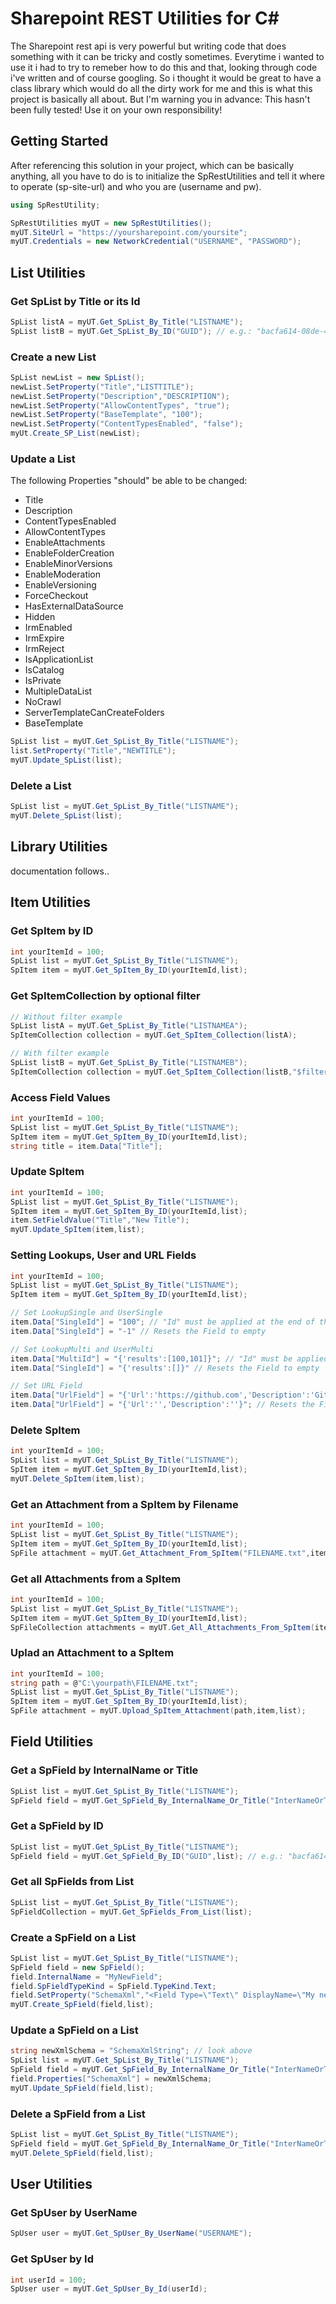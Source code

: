 # Sharepoint REST Utilities for C#
The Sharepoint rest api is very powerful but writing code that does something with it can be tricky and costly sometimes. Everytime i wanted to use it i had to try to remeber how to do this and that, looking through code i've written and of course googling. So i thought it would be great to have a class library which would do all the dirty work for me and this is what this project is basically all about. But I'm warning you in advance: This hasn't been fully tested! Use it on your own responsibility!

## Getting Started
After referencing this solution in your project, which can be basically anything, all you have to do is to initialize the SpRestUtilities and tell it where to operate (sp-site-url) and who you are (username and pw).

```c#
using SpRestUtility;

SpRestUtilities myUT = new SpRestUtilities();
myUT.SiteUrl = "https://yoursharepoint.com/yoursite";
myUT.Credentials = new NetworkCredential("USERNAME", "PASSWORD");
```

## List Utilities
### Get SpList by Title or its Id
```c#
SpList listA = myUT.Get_SpList_By_Title("LISTNAME");
SpList listB = myUT.Get_SpList_By_ID("GUID"); // e.g.: "bacfa614-08de-428e-be54-24d673600901"
```
### Create a new List
```c#
SpList newList = new SpList();
newList.SetProperty("Title","LISTTITLE");
newList.SetProperty("Description","DESCRIPTION");
newList.SetProperty("AllowContentTypes", "true");
newList.SetProperty("BaseTemplate", "100");
newList.SetProperty("ContentTypesEnabled", "false");
myUt.Create_SP_List(newList);
```
### Update a List
The following Properties "should" be able to be changed:
 - Title
 - Description
 - ContentTypesEnabled
 - AllowContentTypes
 - EnableAttachments
 - EnableFolderCreation
 - EnableMinorVersions
 - EnableModeration
 - EnableVersioning
 - ForceCheckout
 - HasExternalDataSource
 - Hidden
 - IrmEnabled
 - IrmExpire
 - IrmReject
 - IsApplicationList
 - IsCatalog
 - IsPrivate
 - MultipleDataList
 - NoCrawl
 - ServerTemplateCanCreateFolders
 - BaseTemplate
```c#
SpList list = myUT.Get_SpList_By_Title("LISTNAME");
list.SetProperty("Title","NEWTITLE");
myUT.Update_SpList(list);
```
### Delete a List
```c#
SpList list = myUT.Get_SpList_By_Title("LISTNAME");
myUT.Delete_SpList(list);
```

## Library Utilities
documentation follows..

## Item Utilities
### Get SpItem by ID
```c#
int yourItemId = 100;
SpList list = myUT.Get_SpList_By_Title("LISTNAME");
SpItem item = myUT.Get_SpItem_By_ID(yourItemId,list);
```
### Get SpItemCollection by optional filter
```c#
// Without filter example
SpList listA = myUT.Get_SpList_By_Title("LISTNAMEA");
SpItemCollection collection = myUT.Get_SpItem_Collection(listA);

// With filter example
SpList listB = myUT.Get_SpList_By_Title("LISTNAMEB");
SpItemCollection collection = myUT.Get_SpItem_Collection(listB,"$filter=Fieldname eq 'Whatever'");
```
### Access Field Values
```c#
int yourItemId = 100;
SpList list = myUT.Get_SpList_By_Title("LISTNAME");
SpItem item = myUT.Get_SpItem_By_ID(yourItemId,list);
string title = item.Data["Title"];
```
### Update SpItem
```c#
int yourItemId = 100;
SpList list = myUT.Get_SpList_By_Title("LISTNAME");
SpItem item = myUT.Get_SpItem_By_ID(yourItemId,list);
item.SetFieldValue("Title","New Title");
myUT.Update_SpItem(item,list);
```
### Setting Lookups, User and URL Fields
```c#
int yourItemId = 100;
SpList list = myUT.Get_SpList_By_Title("LISTNAME");
SpItem item = myUT.Get_SpItem_By_ID(yourItemId,list);

// Set LookupSingle and UserSingle
item.Data["SingleId"] = "100"; // "Id" must be applied at the end of the Fieldname!
item.Data["SingleId"] = "-1" // Resets the Field to empty

// Set LookupMulti and UserMulti
item.Data["MultiId"] = "{'results':[100,101]}"; // "Id" must be applied at the end of the Fieldname!
item.Data["SingleId"] = "{'results':[]}" // Resets the Field to empty

// Set URL Field
item.Data["UrlField"] = "{'Url':'https://github.com','Description':'GitHub'}";
item.Data["UrlField"] = "{'Url':'','Description':''}"; // Resets the Field to empty
```
### Delete SpItem
```c#
int yourItemId = 100;
SpList list = myUT.Get_SpList_By_Title("LISTNAME");
SpItem item = myUT.Get_SpItem_By_ID(yourItemId,list);
myUT.Delete_SpItem(item,list);
```
### Get an Attachment from a SpItem by Filename
```c#
int yourItemId = 100;
SpList list = myUT.Get_SpList_By_Title("LISTNAME");
SpItem item = myUT.Get_SpItem_By_ID(yourItemId,list);
SpFile attachment = myUT.Get_Attachment_From_SpItem("FILENAME.txt",item,list);
```
### Get all Attachments from a SpItem
```c#
int yourItemId = 100;
SpList list = myUT.Get_SpList_By_Title("LISTNAME");
SpItem item = myUT.Get_SpItem_By_ID(yourItemId,list);
SpFileCollection attachments = myUT.Get_All_Attachments_From_SpItem(item,list);
```
### Uplad an Attachment to a SpItem
```c#
int yourItemId = 100;
string path = @"C:\yourpath\FILENAME.txt";
SpList list = myUT.Get_SpList_By_Title("LISTNAME");
SpItem item = myUT.Get_SpItem_By_ID(yourItemId,list);
SpFile attachment = myUT.Upload_SpItem_Attachment(path,item,list);
```

## Field Utilities
### Get a SpField by InternalName or Title
```c#
SpList list = myUT.Get_SpList_By_Title("LISTNAME");
SpField field = myUT.Get_SpField_By_InternalName_Or_Title("InterNameOrTitle",list);
```
### Get a SpField by ID
```c#
SpList list = myUT.Get_SpList_By_Title("LISTNAME");
SpField field = myUT.Get_SpField_By_ID("GUID",list); // e.g.: "bacfa614-08de-428e-be54-24d673600901"
```
### Get all SpFields from List
```c#
SpList list = myUT.Get_SpList_By_Title("LISTNAME");
SpFieldCollection = myUT.Get_SpFields_From_List(list);
```
### Create a SpField on a List
```c#
SpList list = myUT.Get_SpList_By_Title("LISTNAME");
SpField field = new SpField();
field.InternalName = "MyNewField";
field.SpFieldTypeKind = SpField.TypeKind.Text;
field.SetProperty("SchemaXml","<Field Type=\"Text\" DisplayName=\"My new Field\" Required=\"FALSE\" />");
myUT.Create_SpField(field,list);
```
### Update a SpField on a List
```c#
string newXmlSchema = "SchemaXmlString"; // look above
SpList list = myUT.Get_SpList_By_Title("LISTNAME");
SpField field = myUT.Get_SpField_By_InternalName_Or_Title("InterNameOrTitle",list);
field.Properties["SchemaXml"] = newXmlSchema;
myUT.Update_SpField(field,list);
```
### Delete a SpField from a List
```c#
SpList list = myUT.Get_SpList_By_Title("LISTNAME");
SpField field = myUT.Get_SpField_By_InternalName_Or_Title("InterNameOrTitle",list);
myUT.Delete_SpField(field,list);
```

## User Utilities
### Get SpUser by UserName
```c#
SpUser user = myUT.Get_SpUser_By_UserName("USERNAME");
```
### Get SpUser by Id
```c#
int userId = 100;
SpUser user = myUT.Get_SpUser_By_Id(userId);
```
